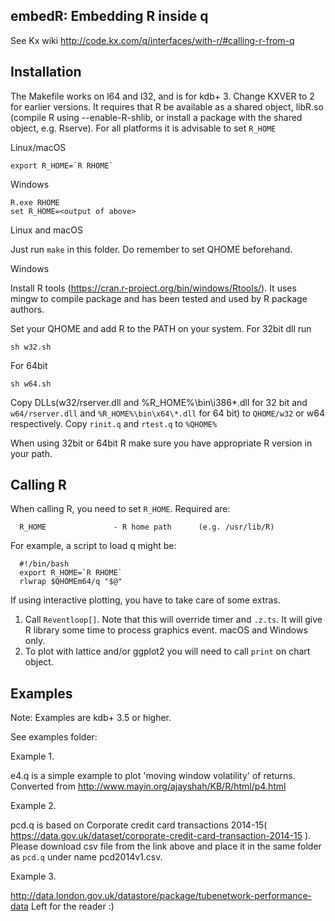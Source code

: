 embedR: Embedding R inside q
--------------

See Kx wiki http://code.kx.com/q/interfaces/with-r/#calling-r-from-q

Installation
------------

The Makefile works on l64 and l32, and is for kdb+ 3. Change KXVER to 2 for earlier versions.
It requires that R be available as a shared object, libR.so (compile R using --enable-R-shlib,
or install a package with the shared object, e.g. Rserve). 
For all platforms it is advisable to set `R_HOME`

Linux/macOS
```
export R_HOME=`R RHOME`
```
Windows
```
R.exe RHOME
set R_HOME=<output of above>
```

Linux and macOS

Just run `make` in this folder. Do remember to set QHOME beforehand.

Windows

Install R tools (https://cran.r-project.org/bin/windows/Rtools/). It uses mingw to compile package and has been tested and used by R package authors.

Set your QHOME and add R to the PATH on your system. 
For 32bit dll run 
```
sh w32.sh
```

For 64bit
```
sh w64.sh
```

Copy  DLLs(w32/rserver.dll and %R_HOME%\bin\i386\*.dll for 32 bit and `w64/rserver.dll` and `%R_HOME%\bin\x64\*.dll` for 64 bit) to `QHOME/w32` or w64 respectively.
Copy `rinit.q` and `rtest.q` to `%QHOME%`

When using 32bit or 64bit R make sure you have appropriate R version in your path.

Calling R
---------

When calling R, you need to set `R_HOME`. Required are:
```
  R_HOME               - R home path      (e.g. /usr/lib/R)
```
For example, a script to load q might be:

```
  #!/bin/bash
  export R_HOME=`R RHOME`
  rlwrap $QHOMEm64/q "$@"
```

If using interactive plotting, you have to take care of some extras.
1. Call `Reventloop[]`. Note that this will override timer and `.z.ts`. It will give R library some time to process graphics event. macOS and Windows only.
2. To plot with lattice and/or ggplot2 you will need to call `print` on chart object. 

Examples
--------
Note: Examples are kdb+ 3.5 or higher.

See examples folder:

Example 1.

e4.q  is a simple example to plot 'moving window volatility' of returns. Converted from http://www.mayin.org/ajayshah/KB/R/html/p4.html

Example 2. 

pcd.q is based on Corporate credit card transactions 2014-15( https://data.gov.uk/dataset/corporate-credit-card-transaction-2014-15 ).
Please download csv file from the link above and place it in the same folder as `pcd.q` under name pcd2014v1.csv.

Example 3.

http://data.london.gov.uk/datastore/package/tubenetwork-performance-data
Left for the reader :)
